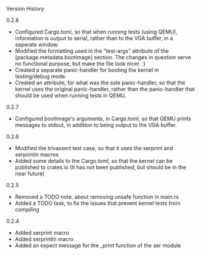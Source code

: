Version History

0.2.8
 - Configured Cargo.toml, so that when running tests (using QEMU), information is output to serial, rather than to the VGA buffer, in a seperate window.
 - Modified the formatting used in the "test-args" attribute of the [package.metadata.bootimage] section. The changes in question serve no functional purpose, but make the file look nicer. :) 
 - Created a separate panic-handler for booting the kernel in testing/debug mode.
 - Created an attribute, for what was the sole panic-handler, so that the kernel uses the original panic-handler, rather than the panic-handler that should be used when running tests in QEMU.

0.2.7
 - Configured bootimage's arguments, in Cargo.toml, so that QEMU prints messages to stdout, in addition to being output to the VGA buffer.

0.2.6
 - Modified the trivassert test case, so that it uses the serprint and serprintln macros
 - Added some details to the Cargo.toml, so that the kernel can be published to crates.io (It has not been published, but should be in the near future)

0.2.5
 - Removed a TODO note, about removing unsafe function in main.rs
 - Added a TODO task, to fix the issues that prevent kernel tests from compiling

0.2.4
 - Added serprint macro
 - Added serprintln macro
 - Added an expect message for the _print function of the ser module

